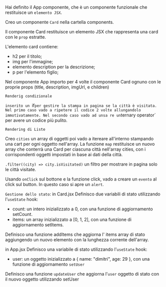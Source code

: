 Hai definito il App componente, che è un componente funzionale che restituisce un `elemento JSX`.

Creo un componente `Card` nella cartella components.

Il componente Card restituisce un elemento JSX che rappresenta una card con le `prop` estratte. 

L'elemento card contiene:
- h2 per il titolo;
- img per l'immagine;
- elemento description per la descrizione;
- p per l'elemento figlio;

Nel componente App importo per 4 volte il componente Card ognuno con le proprie props (title, description, imgUrl, e children)

`Renderig condizionale`<br>

`inserito un `if` per gestire la stampa in pagina se la città è visitata.
Nel primo caso vado a ripetere il codice 2 volte allungandolo immotivatamente.
Nel secondo caso vado ad unsa re un `ternary operator` per avere un codice più pulito.

`Rendering di Liste`<br>

Creo `cities` un array di oggetti poi vado a itereare all'interno stampando una cart per ogni oggetto nell'array.
La funzione `map` restituisce un nuovo array che conterrà una Card per ciascuna città nell'array cities, con i corrispondenti oggetti impostati in base ai dati della città.

`.filter((city) => city.isVisitated)`  un filtro per mostrare in pagina solo le città visitate.

Usando `onClick` sul bottone e la funzione click, vado a creare un `evento` al click sul button.
In questo caso si apre un `alert`.

`Gestione dello stato`:
in Card.jsx
Definisco due variabili di stato utilizzando l'`useState` hook:
- count: un intero inizializzato a 0, con una funzione di aggiornamento setCount.
- items: un array inizializzato a [0, 1, 2], con una funzione di aggiornamento setItems.

Definisco una funzione addItems che aggiorna l' items array di stato aggiungendo un nuovo elemento con la lunghezza corrente dell'array.

in App.jsx
Definisco una variabile di stato utilizzando l'`useState` hook:
- user: un oggetto inizializzato a { name: "dimitri", age: 29 }, con una funzione di aggiornamento `setUser` 

Definisco una funzione `updateUser` che aggiorna l'`user` oggetto di stato con il nuovo oggetto utilizzando setUser

